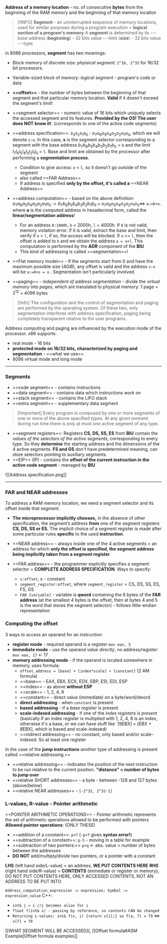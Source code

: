 **Address of a memory location** - no. of consecutive **bytes** from the beginning of the RAM memory and the beginning of that memory location

>[!INFO] **Segment** - an uninterrupted sequence of memory locations, used for similar purposes during a program execution = **logical section of a program's memory**
>A **segment** is determined by its
>	---base address (**beginning**) - 32 bits value
>	---limit (**size**) - 32 bits value
>	---type

in 8086 processors, **segment** has two meanings: 
- Block memory of discrete size: *phyisical segment*: `2^16, 2^32` for 16/32 bit processors.
- Variable-sized block of memory: *logical segment* - program's code or data

- **==offset==** - the number of bytes between the beginning of that segment and that particular memory location. **Valid** if it doesn't exceed the segment's limit!
- ==segment selector== - numeric value of 16 bits which uniquely selects the accessed segment and its features. **Provided by the OS! The user does NOT know it!**. (corresponds to one of the active code segments)
- ==address specification==: $s_{3}s_{2}s_{1}s_{0}:o_{7}o_{6}o_{5}o_{4}o_{3}o_{2}o_{1}o_{0}$, which we will denote `s:o`. In this case, **s** is the segment selector corresponding to a segment with the base address $b_{7}b_{6}b_{5}b_{4}b_{3}b_{2}b_{1}b_{0}$ = `b` and the limit $l_{7}l_{6}l_{5}l_{4}l_{3}l_{2}l_{1}l_{0}$ = `l`. Base and limit are obtained by the processor after performing a **segmentation process**.
	- Condition to give access: `o` < `l`, so it doesn't go outside of the segment
	- also called ==FAR Address==
	- If address is specified **only by the offset, it's called a** ==NEAR Address==
- ==address computation== - based on the above definition: $a_{7}a_{6}a_{5}a_{4}a_{3}a_{2}a_{1}a_{0} := b_{7}b_{6}b_{5}b_{4}b_{3}b_{2}b_{1}b_{0} + o_{7}o_{6}o_{5}o_{4}o_{3}o_{2}o_{1}o_{0} \iff$ `a:=b+o`. where **a** is the computed address in hexadecimal form, called the **linear/segmentation address**!
	- For an address `8:1000h`, `b` = 2000h, `l` = 4000h. If `8` is not valid, memory violation error. If it is valid, extract the base and limit, then verify if `o` > `l`, if so, the access will be blocked. If `o` <= `l`, then the offset is added to `b` and we obtain the address `a = o+l`. This computation is performed by the **ADR** component of the **BIU**
	- This kind of addressing is called ==segmentation==!

- ==Flat memory model== - If the segments start from 0 and have the maximum possible size (4GiB), any offset is valid and the address `s:o` will be `a:=0+o = o` . Segmentation isn't particularly involved.
- ==paging== - *independent of address segmentation* - divide the *virtual memory* into *pages*, which are translated to physical memory: 1 page = $2^{12}$ = $4096$ bytes

>[!info] The configuration and the control of segmentation and paging are performed by the operating system. Of these two, only segmentation interferes with address specification, paging being completely transparent relative to the user programs.

Address computing and paging are influenced by the execution mode of the processor. x86 supports:
- real mode - 16 bits
- **protected mode on 16/32 bits, characterized by paging and segmentation** - ==what we use==
- 8096 virtual mode and long mode

---

### Segments

- ==code segment== - contains instructions
- ==data segment== - contains data which instructions work on
- ==stack segment== - contains the LIFO stack
- ==extra segment== - supplementary data segment

>[!important] Every program is composed by one or more segments of one or more of the above specified types. At any given moment during run time there is only at most one active segment of any type.

- ==segment registers==: Registers **CS, DS, SS, ES** from **BIU** contain the *values of the selectors of the active segments*, corresponding to every type. So they **determine** the starting address and the dimensions of the 4 active segments. **FS and GS** don't have predetermined meaning, can store selectors pointing to auxiliary segments. 
- ==EIP== (IP) - contains the **offset of the current instruction in the active code segment** - managed by **BIU**

![[Address specification.png]]


---

### FAR and NEAR addresses

To address a RAM memory location, we need a segment selector and its offset inside that segment. 
- **The microprocessor implicitly chooses,** in the absence of other specification, the segment’s address **from** one of the segment registers **CS, DS, SS or ES.** The implicit choice of a segment register is made after some particular rules **specific** to the used **instruction**.


- ==NEAR address== - always inside one of the 4 active segments = an address for which **only the offset is specified, the segment address being implicitly taken from a segment register**
- ==FAR address== - the programmer explicitly specifies a segment selector = **COMPLETE ADDRESS SPECIFICATION**. Ways to specify:
	- `s:offset`, s - constant
	- `segment_register:offset`, where `segment_register` = CS, DS, SS, ES, FS, GS
	- `FAR [variable]` - variable is **qword** containing the 6 bytes of the **FAR address** (at the smallest 4 bytes is the offset, then at bytes 4 and 5 is the word that stores the segment selector) - follows little-endian representation

### Computing the offset

3 ways to access an operand for an instruction:
- **register mode** - required operand is a register `mov eax, 5`
- **immediate mode** - use the operand value *directly*, no address/register: `mov eax, 17` <- 17
- **memory addressing mode** - if the operand is located somewhere in memory, uses formula:
	- `offset_address = [base] + [index*scale] + [constant]` (2 AM formula)
	- ==base== - EAX, EBX, ECX, EDX, EBP, ESI, EDI, ESP
	- ==index== - as above **without ESP**
	- ==scale== - 1, 2, 4, 8
	- ==constant== - direct value (immediate) on a byte/word/dword
	- **direct addressing** - when `constant` is present
	- **based addressing** - if a *base register* is present
	- **scale-indexed addressing** - if one of the *index registers is present* (basically if an index register is multiplied with 1, 2, 4, 8 is an index, otherwise it's a base, or we can have stuff like `[9*EBX] = [EBX + 8*EBX], which is based and scale-indexed)
	- ==indirect addressing== - no constant, only based and/or scale-indexed. So at least one register

In the case of the **jump instructions** another type of addressing is present called ==relative addressing.==
- ==relative addressing== - indicates the position of the next instruction to be run relative to the current position. **"distance" = number of bytes to jump over**
- ==relative SHORT addresses== - a byte - between -128 and 127 bytes (above/below)
- ==relative NEAR addresses== - `[-2^32, 2^32-1]`

### L-values, R-value - Pointer arithmetic

==POINTER ARITHMETIC OPERATIONS== - Pointer arithmetic represents the set of arithmetic operations allowed to be performed with pointers
**Allowed pointer operations**: (ONLY THESE)
- ==addition of a constant==: `p+7` (`-p+7` gives **syntax error!**)
- ==subtraction of a constant==: `p-5` - moving in a table for example
- ==subtraction of two pointers:== `p+q` <- abs. value = number of bytes between the addresses
- **DO NOT** add/multiply/divide two pointers, or a pointer with a constant

**LHS** (left hand side/L-value) = an address, **WE PUT CONTENTS HERE**
**RHS** (right hand side/R-value) = **CONTENTS** (immediate or register or memory), DO NOT PUT CONTENTS HERE, ONLY ACCESSED CONTENTS, NOT AN ADDRESS TO BE PUT INTO

`Address_computation_expression := expression; Symbol := expression_value`
C++:
- `int& j = i //j becomes alias for i`
- `float f(int& x) - passing by reference, so contents CAN be changed`
- `Returning L-values: int& f(x, i) {return v[i];} so f(a, 7) = 79` $\iff$ `v[7] = 79`

[[WHAT SEGMENT WILL BE ACCESSED]], [[Offset formula#ASM Example|Offset formula examples]]


